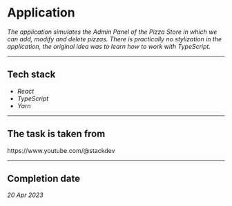 <h1>Application</h1>
<p>
    <i>The application simulates the Admin Panel of the Pizza Store in which we can add, modify and delete pizzas. There is practically no stylization in the application, the original idea was to learn how to work with TypeScript.</i>
</p>
<hr>
<div>
    <h2>Tech stack</h2>
            <ul>
                <li><i>React</i></li>
                <li><i>TypeScript</i></li>
                <li><i>Yarn</i></li>
            </ul>
            <hr>
            <h2>The task is taken from</h2>
            https://www.youtube.com/@stackdev
</div>
      <hr>
      <h2>Completion date</h2>
      <i>20 Apr 2023</i>
</div>
